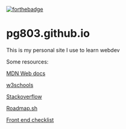 [![forthebadge](https://forthebadge.com/images/badges/it-works-why.svg)](https://forthebadge.com)
# pg803.github.io
This is my personal site I use to learn webdev

Some resources:

[MDN Web docs](https://developer.mozilla.org/en-US/)

[w3schools](https://www.w3schools.com/)

[Stackoverflow](https://stackoverflow.com)

[Roadmap.sh](https://roadmap.sh)

[Front end checklist](https://github.com/thedaviddias/Front-End-Checklist)
